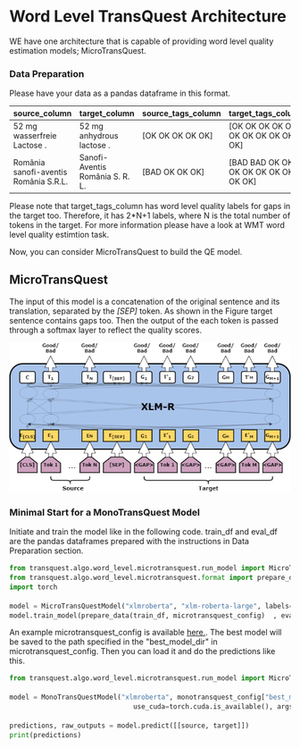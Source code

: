 # Word Level TransQuest Architecture
WE have one architecture that is capable of providing word level quality estimation models; MicroTransQuest. 

### Data Preparation
Please have your data as a pandas dataframe in this format. 

| source_column                           | target_column                     | source_tags_column | target_tags_column                  |
| ----------------------------------------| ----------------------------------|--------------------|-------------------------------------|
| 	52 mg wasserfreie Lactose .           | 52 mg anhydrous lactose .         | [OK OK OK OK OK]   | [OK OK OK OK OK OK OK OK OK OK OK]  |
|  România sanofi-aventis România S.R.L.  | Sanofi-Aventis România S. R. L.   | [BAD OK OK OK]     | [BAD BAD OK OK OK OK OK OK OK OK OK]|

Please note that target_tags_column has word level quality labels for gaps in the target too. Therefore, it has 2*N+1 labels, where N is the total number of tokens in the target. For more information please have a look at WMT word level quality estimtion task.

Now, you can consider MicroTransQuest to build the QE model.

## MicroTransQuest
The input of this model is a concatenation of the original sentence and its translation, separated by the *[SEP]* token. As shown in the Figure target sentence contains gaps too. Then the output of the each token is passed through a softmax layer to reflect the quality scores.


![MonoTransQuest Architecture](../images/MicroTransQuest.png)

### Minimal Start for a MonoTransQuest Model

Initiate and train the model like in the following code. train_df and eval_df are the pandas dataframes prepared with the instructions in Data Preparation section.

```python
from transquest.algo.word_level.microtransquest.run_model import MicroTransQuestModel
from transquest.algo.word_level.microtransquest.format import prepare_data
import torch

model = MicroTransQuestModel("xlmroberta", "xlm-roberta-large", labels=["OK", "BAD"], use_cuda=torch.cuda.is_available(), args=microtransquest_config)
model.train_model(prepare_data(train_df, microtransquest_config)  , eval_df=(prepare_data(eval_df, microtransquest_config)))
```

An example microtransquest_config is available [here.](https://github.com/TharinduDR/TransQuest/blob/master/examples/word_level/wmt_2018/en_de/microtransquest_config.py). The best model will be saved to the path specified in the "best_model_dir" in microtransquest_config. Then you can load it and do the predictions like this. 

```python
from transquest.algo.word_level.microtransquest.run_model import MicroTransQuestModel

model = MonoTransQuestModel("xlmroberta", monotransquest_config["best_model_dir"], 
                               use_cuda=torch.cuda.is_available(), args=microtransquest_config)

predictions, raw_outputs = model.predict([[source, target]])
print(predictions)

```
